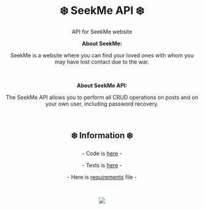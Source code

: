 <h1 align="center">❄️ SeekMe API ❄️</h2>
<p align="center">API for SeekMe website</p>

<p align="center"><b>About SeekMe:</b></p>
<p align="center">SeekMe is a website where you can find your loved ones with whom you may have lost contact due to the war.</p>
<br>
<p align="center"><b>About SeekMe API:</b></p>
<p align="center">The SeekMe API allows you to perform all CRUD operations on posts and on your own user, including password recovery.</p>
<br>
<h2 align="center">❄️ Information ❄️</h2>
<p align="center">- Code is <a href="https://github.com/mezidia/SeekMe/tree/main/backend/api">here</a> -</p>
<p align="center">- Tests is <a href="https://github.com/mezidia/SeekMe/tree/main/backend/api/tests">here</a> -</p>
<p align="center">- Here is  <a href="https://github.com/mezidia/SeekMe/blob/main/backend/requirements.txt">requirements</a> file -</p>

<br>

<p align="center"><img src="https://github.com/Dmytrenko-Roman/pictures-gifs/blob/main/gifs/arthas.ForAllREADMEs.gif" /></p>
